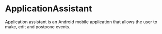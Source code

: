 # ApplicationAssistant
Application assistant is an Android mobile application that allows the user to make, edit and postpone events.
